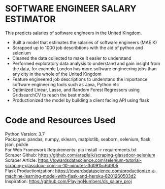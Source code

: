 # SOFTWARE ENGINEER SALARY ESTIMATOR
This predicts salaries of software engineers in the United Kingdom. 

* Built a model that estimates the salaries of software engineers (MAE K)
* Scrapped up to 1000 job describtions with the aid of python and selenium
* Cleaned the data collected to make it easier to understand
* Performed exploratory data analysis to understand and gain insight from the data, for example London has more software engineering jobs than any city in the whole of the United Kingdom
* Feature engineered job descriptions to understand the importance software engineering tools such as Java, Python etc
* Optimized Linear, Lasso, and Random Forest Regressors using GridsearchCV to reach the best model.
* Productionized the model by building a client facing API using flask


# Code and Resources Used

Python Version: 3.7 \
Packages: pandas, numpy, sklearn, matplotlib, seaborn, selenium, flask, json, pickle \
For Web Framework Requirements: pip install -r requirements.txt \
Scraper Github: https://github.com/arapfaik/scraping-glassdoor-selenium \
Scraper Article: https://towardsdatascience.com/selenium-tutorial-scraping-glassdoor-com-in-10-minutes-3d0915c6d905 \
Flask Productionization: https://towardsdatascience.com/productionize-a-machine-learning-model-with-flask-and-heroku-8201260503d2 \
Inspiration: https://github.com/PlayingNumbers/ds_salary_proj



